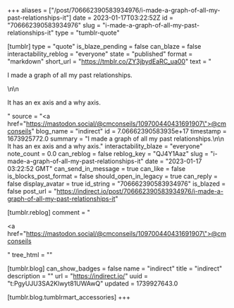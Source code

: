 +++
aliases = ["/post/706662390583934976/i-made-a-graph-of-all-my-past-relationships-it"]
date = 2023-01-17T03:22:52Z
id = "706662390583934976"
slug = "i-made-a-graph-of-all-my-past-relationships-it"
type = "tumblr-quote"

[tumblr]
type = "quote"
is_blaze_pending = false
can_blaze = false
interactability_reblog = "everyone"
state = "published"
format = "markdown"
short_url = "https://tmblr.co/ZY3jbydEaRC_ua00"
text = "<p>I made a graph of all my past relationships.</p>\n\n<p>It has an ex axis and a why axis.</p>"
source = "<a href=\"https://mastodon.social/@cmconseils/109700440431691907\">@cmconseils</a>"
blog_name = "indirect"
id = 7.06662390583935e+17
timestamp = 1673925772.0
summary = "I made a graph of all my past relationships.\n\n It has an ex axis and a why axis."
interactability_blaze = "everyone"
note_count = 0.0
can_reblog = false
reblog_key = "QJ4Y1Aaz"
slug = "i-made-a-graph-of-all-my-past-relationships-it"
date = "2023-01-17 03:22:52 GMT"
can_send_in_message = true
can_like = false
is_blocks_post_format = false
should_open_in_legacy = true
can_reply = false
display_avatar = true
id_string = "706662390583934976"
is_blazed = false
post_url = "https://indirect.io/post/706662390583934976/i-made-a-graph-of-all-my-past-relationships-it"

[tumblr.reblog]
comment = "<p><a href=\"https://mastodon.social/@cmconseils/109700440431691907\">@cmconseils</a></p>"
tree_html = ""

[tumblr.blog]
can_show_badges = false
name = "indirect"
title = "indirect"
description = ""
url = "https://indirect.io/"
uuid = "t:PgyUJU3SA2Klwyt81UWAwQ"
updated = 1739927643.0

[tumblr.blog.tumblrmart_accessories]
+++
